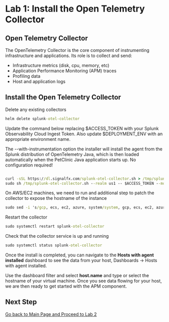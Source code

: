 # Lab 1: Install the Open Telemetry Collector

## Open Telemetry Collector

The OpenTelemetry Collector is the core component of instrumenting infrastructure and applications. Its role is to
collect and send:

* Infrastructure metrics (disk, cpu, memory, etc)
* Application Performance Monitoring (APM) traces
* Profiling data
* Host and application logs

## Install the Open Telemetry Collector
Delete any existing collectors

```cmd
helm delete splunk-otel-collector
```

Update the command below replacing $ACCESS_TOKEN with your Splunk Observability Cloud Ingest Token. Also update $DEPLOYMENT_ENV with an appropriate environment name.

The --with-instrumentation option the installer will install
the agent from the Splunk distribution of OpenTelemetry Java, which is then loaded automatically when the PetClinic Java
application starts up. No configuration required!

```cmd

curl -sSL https://dl.signalfx.com/splunk-otel-collector.sh > /tmp/splunk-otel-collector.sh && \
sudo sh /tmp/splunk-otel-collector.sh --realm us1 -- $ACCESS_TOKEN --mode agent --without-fluentd --with-instrumentation --deployment-environment $DEPLOYMENT_ENV

```

On AWS/EC2 machines, we need to run and additional step to patch the collector to expose the hostname of the instance

```cmd
sudo sed -i 's/gcp, ecs, ec2, azure, system/system, gcp, ecs, ec2, azure/g' /etc/otel/collector/agent_config.yaml
```

Restart the collector

```cmd
sudo systemctl restart splunk-otel-collector
```

Check that the collector service is up and running

```cmd
sudo systemctl status splunk-otel-collector
```

Once the install is completed, you can navigate to the **Hosts with agent installed** dashboard to see the data from your host, Dashboards → Hosts with agent installed.

Use the dashboard filter and select **host.name** and type or select the hostname of your virtual machine. Once you see data flowing for your host, we are then ready to get started with the APM component.

## Next Step

[Go back to Main Page and Proceed to Lab 2](README.md)